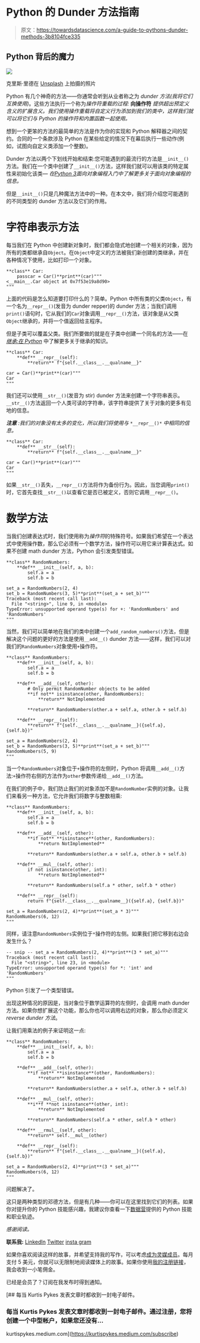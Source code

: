 # Python 的 Dunder 方法指南

> 原文：<https://towardsdatascience.com/a-guide-to-pythons-dunder-methods-3b8104fce335>

## Python 背后的魔力

![](img/8b3f9072e62cf761aef8b1bbce83d430.png)

克里斯·里德在 [Unsplash](https://unsplash.com?utm_source=medium&utm_medium=referral) 上拍摄的照片

Python 有几个神奇的方法——你通常会听到从业者称之为 *dunder 方法(我将它们互换使用)*。这些方法执行一个称为*操作符重载的过程:* **向操作符** *提供超出预定义含义的扩展含义。我们使用操作重载将自定义行为添加到我们的类中，这样我们就可以将它们与 Python 的操作符和内置函数一起使用。*

想到一个更笨的方法的最简单的方法是作为你的实现和 Python 解释器之间的契约。合同的一个条款涉及 Python 在某些给定的情况下在幕后执行一些动作(例如，试图向自定义类添加一个整数)。

Dunder 方法以两个下划线开始和结束:您可能遇到的最流行的方法是`__init__()`方法。我们在一个类中创建了`__init__()`方法，这样我们就可以用该类的特定属性来初始化该类— *在*[*Python 3*](https://medium.com/geekculture/getting-started-with-object-oriented-programming-in-python-3-e0a87d38acfc)*面向对象编程入门中了解更多关于面向对象编程的信息。*

但是`__init__()`只是几种魔法方法中的一种。在本文中，我们将介绍您可能遇到的不同类型的 dunder 方法以及它们的作用。

# 字符串表示方法

每当我们在 Python 中创建新对象时，我们都会隐式地创建一个相关的对象，因为所有的类都继承自`Object`。在`Object`中定义的方法被我们新创建的类继承，并在各种情况下使用，比如打印一个对象。

```
**class** Car: 
    passcar = Car()**print**(car)"""
<__main__.Car object at 0x7f53e19a8d90>
"""
```

上面的代码是怎么知道要打印什么的？简单。Python 中所有类的父类`Object`，有一个名为`__repr__()`(发音为 dunder repper)的 dunder 方法；当我们调用`print()`语句时，它从我们的`Car`对象调用`__repr__()`方法，该对象是从父类`Object`继承的，并将一个值返回给主程序。

但是子类可以覆盖父类。我们所要做的就是在子类中创建一个同名的方法——在 [*继承:在 Python*](https://medium.com/geekculture/inheritance-getting-to-grips-with-oop-in-python-2ec35b52570) 中了解更多关于继承的知识。

```
**class** Car: 
    **def** __repr__(self):
        **return** f"{self.__class__.__qualname__}"

car = Car()**print**(car)"""
Car
"""
```

我们还可以使用`__str__()`(发音为 stir) dunder 方法来创建一个字符串表示。`__str__()`方法返回一个人类可读的字符串，该字符串提供了关于对象的更多有见地的信息。

***注意*** *:我们的对象没有太多的变化，所以我们将使用与* `*__repr__()*` *中相同的信息。*

```
**class** Car: 
    **def** __str__(self):
        **return** f"{self.__class__.__qualname__}"

car = Car()**print**(car)"""
Car
"""
```

如果`__str__()`丢失，`__repr__()`方法将作为备份行为。因此，当您调用`print()`时，它首先查找`__str__()`以查看它是否已被定义，否则它调用`__repr__()`。

# 数学方法

当我们创建表达式时，我们使用称为*操作符*的特殊符号。如果我们希望在一个表达式中使用操作数，那么它必须有一个数学方法，操作符可以用它来计算表达式。如果不创建 math dunder 方法，Python 会引发类型错误。

```
**class** RandomNumbers: 
    **def** __init__(self, a, b): 
        self.a = a 
        self.b = b

set_a = RandomNumbers(2, 4)
set_b = RandomNumbers(3, 5)**print**(set_a + set_b)"""
Traceback (most recent call last):
  File "<string>", line 9, in <module>
TypeError: unsupported operand type(s) for +: 'RandomNumbers' and 'RandomNumbers'
"""
```

当然，我们可以简单地在我们的类中创建一个`add_random_numbers()`方法，但是解决这个问题的更好的方法是使用`__add__()` dunder 方法——这样，我们可以对我们的`RandomNumbers`对象使用`+`操作符。

```
**class** RandomNumbers: 
    **def** __init__(self, a, b): 
        self.a = a 
        self.b = b

    **def** __add__(self, other):
        # Only permit RandomNumber objects to be added
        **if not** isinstance(other, RandomNumbers): 
            **return** NotImplemented

        **return** RandomNumbers(other.a + self.a, other.b + self.b)

    **def** __repr__(self):
        **return** f"{self.__class__.__qualname__}({self.a}, {self.b})"

set_a = RandomNumbers(2, 4)
set_b = RandomNumbers(3, 5)**print**(set_a + set_b)"""
RandomNumbers(5, 9)
"""
```

当一个`RandomNumbers`对象位于`+`操作符的左侧时，Python 将调用`__add__()`方法:`+`操作符右侧的方法作为`other`参数传递给`__add__()`方法。

在我们的例子中，我们防止我们的对象添加不是`RandomNumber`实例的对象。让我们来看另一种方法，它允许我们将数字与整数相乘:

```
**class** RandomNumbers: 
    **def** __init__(self, a, b): 
        self.a = a 
        self.b = b

    **def** __add__(self, other):
        **if not** **isinstance**(other, RandomNumbers):
            **return NotImplemented**

        **return** RandomNumbers(other.a + self.a, other.b + self.b)

    **def** __mul__(self, other): 
        if not isinstance(other, int): 
            **return NotImplemented** 

        **return** RandomNumbers(self.a * other, self.b * other)

    **def** __repr__(self):
        return f"{self.__class__.__qualname__}({self.a}, {self.b})"

set_a = RandomNumbers(2, 4)**print**(set_a * 3)"""
RandomNumbers(6, 12)
"""
```

同样，请注意`RandomNumbers`实例位于`*`操作符的左侧。如果我们把它移到右边会发生什么？

```
-- snip -- set_a = RandomNumbers(2, 4)**print**(3 * set_a)"""
Traceback (most recent call last):
  File "<string>", line 23, in <module>
TypeError: unsupported operand type(s) for *: 'int' and 'RandomNumbers'
"""
```

Python 引发了一个类型错误。

出现这种情况的原因是，当对象位于数学运算符的左侧时，会调用 math dunder 方法。如果你想扩展这个功能，那么你也可以调用右边的对象，那么你必须定义 *reverse dunder 方法*。

让我们用乘法的例子来证明这一点:

```
**class** RandomNumbers:
    **def** __init__(self, a, b): 
        self.a = a 
        self.b = b

    **def** __add__(self, other):
        **if not** **isinstance**(other, RandomNumbers):
            **return** NotImplemented

        **return** RandomNumbers(other.a + self.a, other.b + self.b)

    **def** __mul__(self, other): 
        **i**f **not isinstance**(other, int): 
            **return** NotImplemented 

        **return** RandomNumbers(self.a * other, self.b * other)

    **def** __rmul__(self, other): 
        **return** self.__mul__(other)

    **def** __repr__(self):
        **return** f"{self.__class__.__qualname__}({self.a}, {self.b})"

set_a = RandomNumbers(2, 4)**print**(3 * set_a)"""
RandomNumbers(6, 12)
"""
```

问题解决了。

这只是两种类型的邓德方法，但是有几种——你可以在这里找到它们的列表。如果你对提升你的 Python 技能感兴趣，我建议你查看一下[数据营](https://www.datacamp.com/learn/python)提供的 Python 技能和职业轨迹。

*感谢阅读。*

**联系我:**
[LinkedIn](https://www.linkedin.com/in/kurtispykes/)
[Twitter](https://twitter.com/KurtisPykes)
[insta gram](https://www.instagram.com/kurtispykes/)

如果你喜欢阅读这样的故事，并希望支持我的写作，可以考虑[成为灵媒成员](https://kurtispykes.medium.com/membership)。每月支付 5 美元，你就可以无限制地阅读媒体上的故事。如果你使用[我的注册链接](https://kurtispykes.medium.com/membership)，我会收到一小笔佣金。

已经是会员了？订阅在我发布时得到通知。

[](https://kurtispykes.medium.com/subscribe) [## 每当 Kurtis Pykes 发表文章时都收到一封电子邮件。

### 每当 Kurtis Pykes 发表文章时都收到一封电子邮件。通过注册，您将创建一个中型帐户，如果您还没有…

kurtispykes.medium.com](https://kurtispykes.medium.com/subscribe)